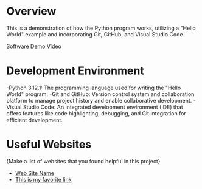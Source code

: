 # Overview

This is a demonstration of how the Python program works, utilizing a "Hello World" example and incorporating Git, GitHub, and Visual Studio Code.


[Software Demo Video](https://www.youtube.com/watch?v=6IcAHt2TtCA)

# Development Environment

-Python 3.12.1: The programming language used for writing the "Hello World" program.
-Git and GitHub: Version control system and collaboration platform to manage project history and enable collaborative development.
-Visual Studio Code: An integrated development environment (IDE) that offers features like code highlighting, debugging, and Git integration for efficient development.

# Useful Websites

{Make a list of websites that you found helpful in this project}
* [Web Site Name](https://www.youtube.com/watch?v=wWwr0tDSqnE&list=PLlrxD0HtieHhS8VzuMCfQD4uJ9yne1mE6&index=7)
* [This is my favorite link](https://www.w3schools.com/python/default.asp)